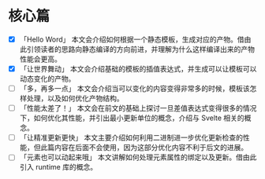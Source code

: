 # 核心篇

- [x] <md-link href="./01-hello-world" section>「Hello Word」</md-link> 本文会介绍如何根据一个静态模板，生成对应的产物。借由此引领读者的思路向静态编译的方向前进，并理解为什么这样编译出来的产物性能会更高。
- [x] <md-link href="./02-world-dancing" section>「让世界舞动」</md-link> 本文会介绍基础的模板的插值表达式，并生成可以让模板可以动态变化的产物。
- [ ] <md-link href="./03">「多，再多一点」</md-link> 本文会介绍当可以变化的内容变得非常多的时候，模板该怎样处理，以及如何优化产物结构。
- [ ] <md-link href="./04">「性能太差了！」</md-link> 本文会在前文的基础上探讨一旦差值表达式变得很多的情况下，如何优化其性能，并引出最小更新单位的概念，介绍与 Svelte 相关的概念。
- [ ] <md-link href="./05">「让精准更新更快」</md-link> 本文主要介绍如何利用二进制进一步优化更新检查的性能，但此篇内容在后面不会使用，因为这部分优化内容不利于后文的进展。
- [ ] <md-link href="./06">「元素也可以动起来哦」</md-link> 本文讲解如何处理元素属性的绑定以及更新。借由此引入 runtime 库的概念。

